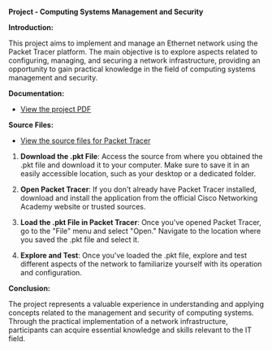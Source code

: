 **Project - Computing Systems Management and Security**

**Introduction:**

This project aims to implement and manage an Ethernet network using the Packet Tracer platform. The main objective is to explore aspects related to configuring, managing, and securing a network infrastructure, providing an opportunity to gain practical knowledge in the field of computing systems management and security.

**Documentation:**

- [View the project PDF](https://github.com/cornelber/sys-management-security-project/blob/main/Computing%20Systems%20Management%20and%20Security.pdf)

**Source Files:**

- [View the source files for Packet Tracer](https://github.com/cornelber/sys-management-security-project/tree/main/src)

1. **Download the .pkt File**: Access the source from where you obtained the .pkt file and download it to your computer. Make sure to save it in an easily accessible location, such as your desktop or a dedicated folder.

2. **Open Packet Tracer**: If you don't already have Packet Tracer installed, download and install the application from the official Cisco Networking Academy website or trusted sources.

3. **Load the .pkt File in Packet Tracer**: Once you've opened Packet Tracer, go to the "File" menu and select "Open." Navigate to the location where you saved the .pkt file and select it.

4. **Explore and Test**: Once you've loaded the .pkt file, explore and test different aspects of the network to familiarize yourself with its operation and configuration.

**Conclusion:**

The project represents a valuable experience in understanding and applying concepts related to the management and security of computing systems. Through the practical implementation of a network infrastructure, participants can acquire essential knowledge and skills relevant to the IT field.
